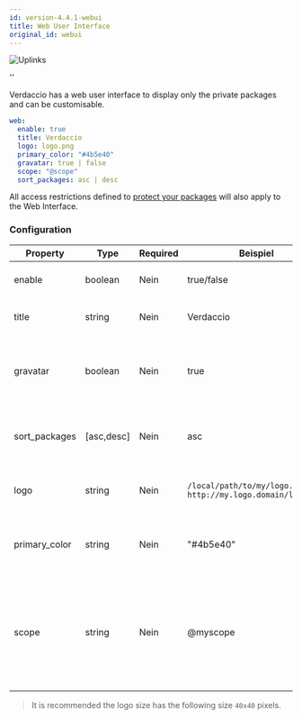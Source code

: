 ```yaml
---
id: version-4.4.1-webui
title: Web User Interface
original_id: webui
---
```


![Uplinks](https://user-images.githubusercontent.com/558752/52916111-fa4ba980-32db-11e9-8a64-f4e06eb920b3.png)

<div id="codefund">''</div>

Verdaccio has a web user interface to display only the private packages and can be customisable.

```yaml
web:
  enable: true
  title: Verdaccio
  logo: logo.png
  primary_color: "#4b5e40"
  gravatar: true | false
  scope: "@scope"
  sort_packages: asc | desc
```

All access restrictions defined to [protect your packages](protect-your-dependencies.md) will also apply to the Web Interface.

### Configuration

| Property      | Type       | Required | Beispiel                                                      | Support    | Beschreibung                                                                                                             |
| ------------- | ---------- | -------- | ------------------------------------------------------------- | ---------- | ------------------------------------------------------------------------------------------------------------------------ |
| enable        | boolean    | Nein     | true/false                                                    | all        | allow to display the web interface                                                                                       |
| title         | string     | Nein     | Verdaccio                                                     | all        | HTML head title description                                                                                              |
| gravatar      | boolean    | Nein     | true                                                          | `>v4`   | Gravatars will be generated under the hood if this property is enabled                                                   |
| sort_packages | [asc,desc] | Nein     | asc                                                           | `>v4`   | By default private packages are sorted by ascending                                                                      |
| logo          | string     | Nein     | `/local/path/to/my/logo.png` `http://my.logo.domain/logo.png` | all        | a URI where logo is located (header logo)                                                                                |
| primary_color | string     | Nein     | "#4b5e40"                                                     | `>4`    | The primary color to use throughout the UI (header, etc)                                                                 |
| scope         | string     | Nein     | @myscope                                                      | `>v3.x` | If you're using this registry for a specific module scope, specify that scope to set it in the webui instructions header |


> It is recommended the logo size has the following size `40x40` pixels.
